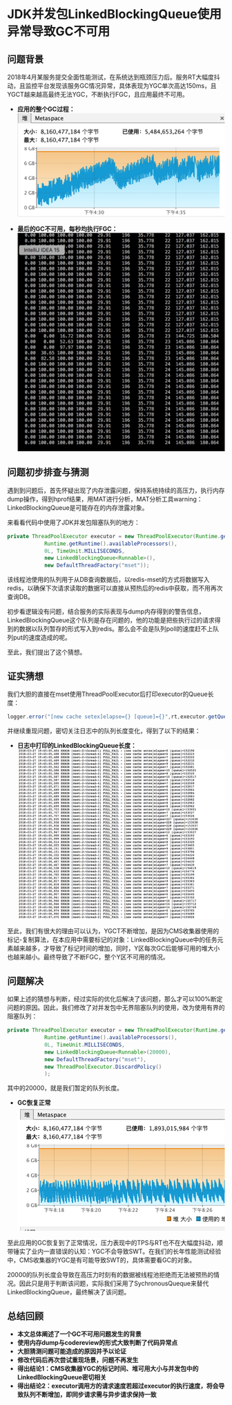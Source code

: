 # JDK并发包LinkedBlockingQueue使用异常导致GC不可用

## 问题背景


2018年4月某服务提交全面性能测试，在系统达到瓶颈压力后。服务RT大幅度抖动，且监控平台发现该服务GC情况异常，具体表现为YGC单次高达150ms，且YGCT越来越高最终无法YGC，不断执行FGC，且应用最终不可用。

- **应用的整个GC过程：**
![GC情况](/img/gc情况.png)

- **最后的GC不可用，每秒均执行FGC：**
![GC情况](/img/gc情况2.png)

## 问题初步排查与猜测


遇到到问题后，首先怀疑出现了内存泄露问题，保持系统持续的高压力，执行内存dump操作，得到hprof结果，用MAT进行分析，MAT分析工具warning：LinkedBlockingQueue是可能存在的内存泄露对象。

来看看代码中使用了JDK并发包阻塞队列的地方：

```java
private ThreadPoolExecutor executor = new ThreadPoolExecutor(Runtime.getRuntime().availableProcessors(),
            Runtime.getRuntime().availableProcessors(),
            0L, TimeUnit.MILLISECONDS,
            new LinkedBlockingQueue<Runnable>(),
            new DefaultThreadFactory("mset"));
```

该线程池使用的队列用于从DB查询数据后，以redis-mset的方式将数据写入redis，以确保下次请求读取的数据可以直接从预热后的redis中获取，而不用再次查询DB。

初步看逻辑没有问题，结合服务的实际表现与dump内存得到的警告信息，LinkedBlockingQueue这个队列是存在问题的，他的功能是把些执行过的请求得到的数据以队列暂存的形式写入到redis。那么会不会是队列poll的速度赶不上队列put的速度造成的呢。

至此，我们提出了这个猜想。

## 证实猜想

我们大胆的直接在mset使用ThreadPoolExecutor后打印executor的Queue长度：

```java
logger.error("[new cache setex]elapse={} [queue]={}",rt,executor.getQueue().size());
```


并继续重现问题，密切关注日志中的队列长度变化，得到了以下的结果：

- **日志中打印的LinkedBlockingQueue长度：**
![GC情况](/img/queuesize.png)

至此，我们有很大的理由可以认为，YGCT不断增加，是因为CMS收集器使用的标记-复制算法，在本应用中需要标记的对象：LinkedBlockingQueue中的任务元素越来越多，才导致了标记时间的增加，同时，Y区每次GC后能够可用的堆大小也越来越小。最终导致了不断FGC，整个Y区不可用的情况。

## 问题解决

如果上述的猜想与判断，经过实际的优化后解决了该问题，那么才可以100%断定问题的原因。因此，我们修改了对并发包中无界阻塞队列的使用，改为使用有界的阻塞队列：

```java
private ThreadPoolExecutor executor = new ThreadPoolExecutor(Runtime.getRuntime().availableProcessors(),
            Runtime.getRuntime().availableProcessors(),
            0L, TimeUnit.MILLISECONDS,
            new LinkedBlockingQueue<Runnable>(20000),
            new DefaultThreadFactory("mset"),
            new ThreadPoolExecutor.DiscardPolicy()
            );
```
其中的20000，就是我们暂定的队列长度。

- **GC恢复正常**
![GC情况](/img/gc正常.png)

至此应用的GC恢复到了正常情况，压力表现中的TPS与RT也不在大幅度抖动，顺带锤实了业内一直错误的认知：YGC不会导致SWT。在我们的长年性能测试经验中，CMS收集器的YGC是有可能导致SWT的，具体需要看GC的对象。

20000的队列长度会导致在高压力时刻有的数据被线程池拒绝而无法被预热的情况。因此只是用于判断该问题，实际我们采用了SychronousQueque来替代LinkedBlockingQueue，最终解决了该问题。

## 总结回顾

- **本文总体阐述了一个GC不可用问题发生的背景**
- **使用内存dump与codereview的形式大致判断了代码异常点**
- **大胆猜测问题可能造成的原因并予以论证**
- **修改代码后再次尝试重现场景，问题不再发生**
- **得出结论1：CMS收集器YGC的标记时间、堆可用大小与并发包中的LinkedBlockingQueue密切相关**
- **得出结论2：executor调用方的请求速度若超过executor的执行速度，将会导致队列不断增加，即同步请求需与异步请求保持一致**

